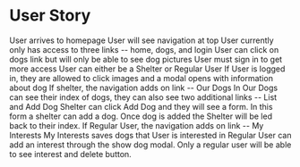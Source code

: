# User Story
User arrives to homepage
User will see navigation at top
User currently only has access to three links -- home, dogs, and login
User can click on dogs link but will only be able to see dog pictures
User must sign in to get more access
User can either be a Shelter or Regular User
If User is logged in, they are allowed to click images and a modal opens with information about dog
If shelter, the navigation adds on link -- Our Dogs
In Our Dogs can see their index of dogs, they can also see two additional links -- List and Add Dog
Shelter can click Add Dog and they will see a form. In this form a shelter can add a dog.
Once dog is added the Shelter will be led back to their index.
If Regular User, the navigation adds on link -- My Interests
My Interests saves dogs that User is interested in
Regular User can add an interest through the show dog modal.
Only a regular user will be able to see interest and delete button.

